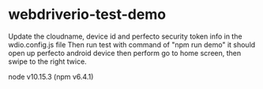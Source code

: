 # webdriverio-test-demo
Update the cloudname, device id and perfecto security token info in the wdio.config.js file
Then run test with command of "npm run demo" it should open up perfecto android device then perform go to home screen, then swipe to the right twice.

node v10.15.3 (npm v6.4.1)
